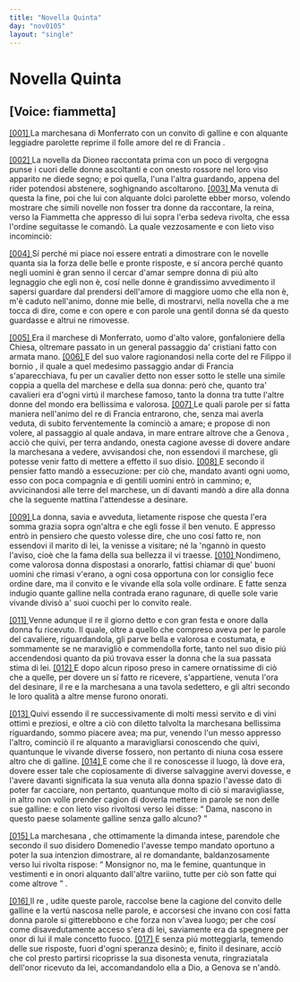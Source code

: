 ```yaml
---
title: "Novella Quinta"
day: "nov0105"
layout: "single"
---
```

<div id="nov0105" type="novella" who="fiammetta">
 <h1>
  Novella Quinta
 </h1>
 <p>
  <h2>
   [Voice: fiammetta]
  </h2>
 </p>
 <argument>
  <p>
   <a href="{{ site.baseurl }}enDecameron/nov0105#p01050001" id="p01050001">
    [001]
   </a>
   <name persref="marchesanamonferrato" type="person">
    La marchesana di Monferrato
   </name>
   con un convito di galline e con alquante leggiadre parolette reprime il folle amore del
   <name persref="filippobornio" type="person">
    re
   </name>
   di
   <name placeref="francia" type="place">
    Francia
   </name>
   .
  </p>
 </argument>
 <div3 type="commentary" who="author">
  <p>
   <a href="{{ site.baseurl }}enDecameron/nov0105#p01050002" id="p01050002">
    [002]
   </a>
   La novella da
   <name persref="dioneo" type="person">
    Dioneo
   </name>
   raccontata prima con un poco di vergogna punse i cuori delle donne ascoltanti e con onesto rossore nel loro viso apparito ne diede segno; e poi quella, l'una l'altra guardando, appena del rider potendosi abstenere, soghignando ascoltarono.
   <a href="{{ site.baseurl }}enDecameron/nov0105#p01050003" id="p01050003">
    [003]
   </a>
   Ma venuta di questa la fine, poi che lui con alquante dolci parolette ebber morso, volendo mostrare che simili novelle non fosser tra donne da raccontare, la reina, verso la
   <name persref="fiammetta" type="person">
    Fiammetta
   </name>
   che appresso di lui sopra l'erba sedeva rivolta, che essa l'ordine seguitasse le comand&ograve;. La quale vezzosamente e con lieto viso incominci&ograve;:
  </p>
 </div3>
 <div3 type="commentary" who="fiammetta">
  <p>
   <a href="{{ site.baseurl }}enDecameron/nov0105#p01050004" id="p01050004">
    [004]
   </a>
   S&iacute; perch&eacute; mi piace noi essere entrati a dimostrare con le novelle quanta sia la forza delle belle e pronte risposte, e s&iacute; ancora perch&eacute; quanto negli uomini &egrave; gran senno il cercar d'amar sempre donna di pi&uacute; alto legnaggio che egli non &egrave;, cos&iacute; nelle donne &egrave; grandissimo avvedimento il sapersi guardare dal prendersi dell'amore di maggiore uomo che ella non &egrave;, m'&egrave; caduto nell'animo, donne mie belle, di mostrarvi, nella novella che a me tocca di dire, come e con opere e con parole una gentil donna s&eacute; da questo guardasse e altrui ne rimovesse.
  </p>
 </div3>
 <p>
  <a href="{{ site.baseurl }}enDecameron/nov0105#p01050005" id="p01050005">
   [005]
  </a>
  Era il
  <name persref="marchesemonferrato" type="person">
   marchese di Monferrato,
  </name>
  uomo d'alto valore, gonfaloniere della Chiesa, oltremare passato in un general passaggio da' cristiani fatto con armata mano.
  <a href="{{ site.baseurl }}enDecameron/nov0105#p01050006" id="p01050006">
   [006]
  </a>
  E del suo valore ragionandosi nella corte del re
  <name persref="filippobornio" type="person">
   Filippo il bornio
  </name>
  , il quale a quel medesimo passaggio andar di
  <name placeref="francia" type="place">
   Francia
  </name>
  s'aparecchiava, fu per un cavalier detto non esser sotto le stelle una simile coppia a quella del marchese e della sua donna: per&ograve; che, quanto tra' cavalieri era d'ogni virt&uacute; il marchese famoso, tanto la donna tra tutte l'altre donne del mondo era bellissima e valorosa.
  <a href="{{ site.baseurl }}enDecameron/nov0105#p01050007" id="p01050007">
   [007]
  </a>
  Le quali parole per s&iacute; fatta maniera nell'animo del re di
  <name placeref="francia" type="place">
   Francia
  </name>
  entrarono, che, senza mai averla veduta, di subito ferventemente la cominci&ograve; a amare; e propose di non volere, al passaggio al quale andava, in mare entrare altrove che a
  <name placeref="genova" type="place">
   Genova
  </name>
  , acci&ograve; che quivi, per terra andando, onesta cagione avesse di dovere andare
  <name persref="marchesanamonferrato" type="person">
   la marchesana
  </name>
  a vedere, avvisandosi che, non essendovi il marchese, gli potesse venir fatto di mettere a effetto il suo disio.
  <a href="{{ site.baseurl }}enDecameron/nov0105#p01050008" id="p01050008">
   [008]
  </a>
  E secondo il pensier fatto mand&ograve; a essecuzione: per ci&ograve; che, mandato avanti ogni uomo, esso con poca compagnia e di gentili uomini entr&ograve; in cammino; e, avvicinandosi alle terre del marchese, un d&iacute; davanti mand&ograve; a dire alla donna che la seguente mattina l'attendesse a desinare.
 </p>
 <p>
  <a href="{{ site.baseurl }}enDecameron/nov0105#p01050009" id="p01050009">
   [009]
  </a>
  La donna, savia e avveduta, lietamente rispose che questa l'era somma grazia sopra ogn'altra e che egli fosse il ben venuto. E appresso entr&ograve; in pensiero che questo volesse dire, che uno cos&iacute; fatto re, non essendovi il marito di lei, la venisse a visitare; n&eacute; la 'ngann&ograve; in questo l'aviso, cio&egrave; che la fama della sua bellezza il vi traesse.
  <a href="{{ site.baseurl }}enDecameron/nov0105#p01050010" id="p01050010">
   [010]
  </a>
  Nondimeno, come valorosa donna dispostasi a onorarlo, fattisi chiamar di que' buoni uomini che rimasi v'erano, a ogni cosa opportuna con lor consiglio fece ordine dare, ma il convito e le vivande ella sola volle ordinare. E fatte senza indugio quante galline nella contrada erano ragunare, di quelle sole varie vivande divis&ograve; a' suoi cuochi per lo convito reale.
 </p>
 <p>
  <a href="{{ site.baseurl }}enDecameron/nov0105#p01050011" id="p01050011">
   [011]
  </a>
  Venne adunque
  <name persref="filippobornio" type="person">
   il re
  </name>
  il giorno detto e con gran festa e onore dalla donna fu ricevuto. Il quale, oltre a quello che compreso aveva per le parole del cavaliere, riguardandola, gli parve bella e valorosa e costumata, e sommamente se ne maravigli&ograve; e commendolla forte, tanto nel suo disio pi&uacute; accendendosi quanto da pi&uacute; trovava esser la donna che la sua passata stima di lei.
  <a href="{{ site.baseurl }}enDecameron/nov0105#p01050012" id="p01050012">
   [012]
  </a>
  E dopo alcun riposo preso in camere ornatissime di ci&ograve; che a quelle, per dovere un s&iacute; fatto re ricevere, s'appartiene, venuta l'ora del desinare, il re e
  <name persref="marchesanamonferrato" type="person">
   la marchesana
  </name>
  a una tavola sedettero, e gli altri secondo le loro qualit&agrave; a altre mense furono onorati.
 </p>
 <p>
  <a href="{{ site.baseurl }}enDecameron/nov0105#p01050013" id="p01050013">
   [013]
  </a>
  Quivi essendo
  <name persref="filippobornio" type="person">
   il re
  </name>
  successivamente di molti messi servito e di vini ottimi e preziosi, e oltre a ci&ograve; con diletto talvolta
  <name persref="marchesanamonferrato" type="person">
   la marchesana
  </name>
  bellissima riguardando, sommo piacere avea; ma pur, venendo l'un messo appresso l'altro, cominci&ograve; il re alquanto a maravigliarsi conoscendo che quivi, quantunque le vivande diverse fossero, non pertanto di niuna cosa essere altro che di galline.
  <a href="{{ site.baseurl }}enDecameron/nov0105#p01050014" id="p01050014">
   [014]
  </a>
  E come che il re conoscesse il luogo, l&agrave; dove era, dovere esser tale che copiosamente di diverse salvaggine avervi dovesse, e l'avere davanti significata la sua venuta alla donna spazio l'avesse dato di poter far cacciare, non pertanto, quantunque molto di ci&ograve; si maravigliasse, in altro non volle prender cagion di doverla mettere in parole se non delle sue galline: e con lieto viso rivoltosi verso lei disse:
  <q direct="unspecified" who="filippobornio">
   Dama, nascono in questo paese solamente galline senza gallo alcuno?
  </q>
 </p>
 <p>
  <a href="{{ site.baseurl }}enDecameron/nov0105#p01050015" id="p01050015">
   [015]
  </a>
  <name persref="marchesanamonferrato" type="person">
   La marchesana
  </name>
  , che ottimamente la dimanda intese, parendole che secondo il suo disidero Domenedio l'avesse tempo mandato oportuno a poter la sua intenzion dimostrare, al re domandante, baldanzosamente verso lui rivolta rispose:
  <q direct="unspecified" who="marchesanamonferrato">
   Monsignor no, ma le femine, quantunque in vestimenti e in onori alquanto dall'altre variino, tutte per ci&ograve; son fatte qui come altrove
  </q>
  .
 </p>
 <p>
  <a href="{{ site.baseurl }}enDecameron/nov0105#p01050016" id="p01050016">
   [016]
  </a>
  <name persref="filippobornio" type="person">
   Il re
  </name>
  , udite queste parole, raccolse bene la cagione del convito delle galline e la vert&uacute; nascosa nelle parole, e accorsesi che invano con cos&iacute; fatta donna parole si gitterebbono e che forza non v'avea luogo; per che cos&iacute; come disavedutamente acceso s'era di lei, saviamente era da spegnere per onor di lui il male concetto fuoco.
  <a href="{{ site.baseurl }}enDecameron/nov0105#p01050017" id="p01050017">
   [017]
  </a>
  E senza pi&uacute; motteggiarla, temendo delle sue risposte, fuori d'ogni speranza desin&ograve;; e, finito il desinare, acci&ograve; che col presto partirsi ricoprisse la sua disonesta venuta, ringraziatala dell'onor ricevuto da lei, accomandandolo ella a Dio, a
  <name placeref="genova" type="place">
   Genova
  </name>
  se n'and&ograve;.
 </p>
</div>